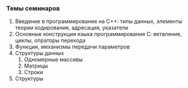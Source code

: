 ### Темы семинаров

1. Введение в программирование на С++: типы данных, элементы теории кодирования, адресация, указатели
2. Основные конструкции языка программирования С: ветвление, циклы, опраторы перехода
3. Функции, механизмы передачи параметров
4. Структуры данных
    1. Одномерные массивы
    2. Матрицы
    3. Строки
6. Структуры
